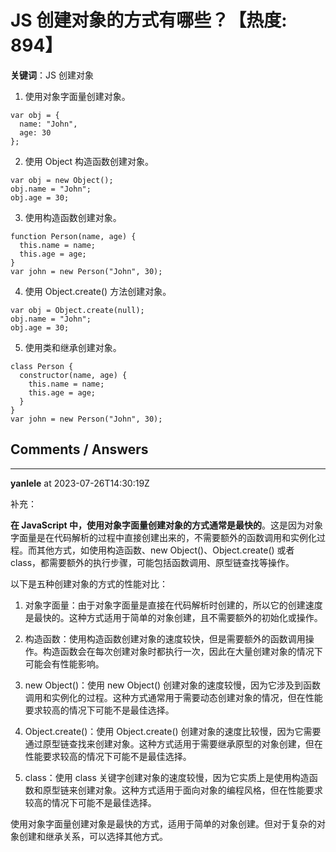 # JS 创建对象的方式有哪些？【热度: 894】

**关键词**：JS 创建对象

1. 使用对象字面量创建对象。

```
var obj = { 
  name: "John", 
  age: 30 
};
```

2. 使用 Object 构造函数创建对象。

```
var obj = new Object();
obj.name = "John";
obj.age = 30;
```

3. 使用构造函数创建对象。

```
function Person(name, age) {
  this.name = name;
  this.age = age;
}
var john = new Person("John", 30);
```

4. 使用 Object.create() 方法创建对象。

```
var obj = Object.create(null);
obj.name = "John";
obj.age = 30;
```

5. 使用类和继承创建对象。

```
class Person {
  constructor(name, age) {
    this.name = name;
    this.age = age;
  }
}
var john = new Person("John", 30);
```


## Comments / Answers

---

**yanlele** at 2023-07-26T14:30:19Z

补充：

**在 JavaScript 中，使用对象字面量创建对象的方式通常是最快的**。这是因为对象字面量是在代码解析的过程中直接创建出来的，不需要额外的函数调用和实例化过程。而其他方式，如使用构造函数、new Object()、Object.create() 或者 class，都需要额外的执行步骤，可能包括函数调用、原型链查找等操作。

以下是五种创建对象的方式的性能对比：

1. 对象字面量：由于对象字面量是直接在代码解析时创建的，所以它的创建速度是最快的。这种方式适用于简单的对象创建，且不需要额外的初始化或操作。

2. 构造函数：使用构造函数创建对象的速度较快，但是需要额外的函数调用操作。构造函数会在每次创建对象时都执行一次，因此在大量创建对象的情况下可能会有性能影响。

3. new Object()：使用 new Object() 创建对象的速度较慢，因为它涉及到函数调用和实例化的过程。这种方式通常用于需要动态创建对象的情况，但在性能要求较高的情况下可能不是最佳选择。

4. Object.create()：使用 Object.create() 创建对象的速度比较慢，因为它需要通过原型链查找来创建对象。这种方式适用于需要继承原型的对象创建，但在性能要求较高的情况下可能不是最佳选择。

5. class：使用 class 关键字创建对象的速度较慢，因为它实质上是使用构造函数和原型链来创建对象。这种方式适用于面向对象的编程风格，但在性能要求较高的情况下可能不是最佳选择。

使用对象字面量创建对象是最快的方式，适用于简单的对象创建。但对于复杂的对象创建和继承关系，可以选择其他方式。